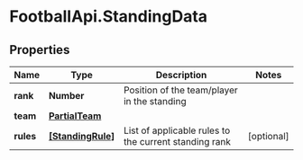 # FootballApi.StandingData

## Properties
Name | Type | Description | Notes
------------ | ------------- | ------------- | -------------
**rank** | **Number** | Position of the team/player in the standing | 
**team** | [**PartialTeam**](PartialTeam.md) |  | 
**rules** | [**[StandingRule]**](StandingRule.md) | List of applicable rules to the current standing rank | [optional] 
